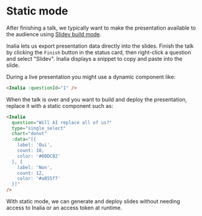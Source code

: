 # Static mode

After finishing a talk, we typically want to make the presentation available to the audience using [Slidev build mode](https://sli.dev/guide/hosting#building-and-hosting).

Inalia lets us export presentation data directly into the slides. Finish the talk by clicking the `Finish` button in the status card, then right-click a question and select "Slidev". Inalia displays a snippet to copy and paste into the slide.

During a live presentation you might use a dynamic component like:

```md
<Inalia :questionId="1" />
```

When the talk is over and you want to build and deploy the presentation, replace it with a static component such as:

```md
<Inalia
  question="Will AI replace all of us?"
  type="single_select"
  chart="donut"
  :data="[{
    label: 'Oui',
    count: 10,
    color: '#00DC82'
  }, {
    label: 'Non',
    count: 12,
    color: '#a855f7'
  }]"
/>
```

With static mode, we can generate and deploy slides without needing access to Inalia or an access token at runtime.

